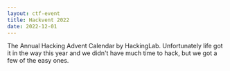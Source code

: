 ```yaml
---
layout: ctf-event
title: Hackvent 2022
date: 2022-12-01
---
```


The Annual Hacking Advent Calendar by HackingLab. Unfortunately life got it in the way this year and we didn't have much time to hack, but we got a few of the easy ones.
